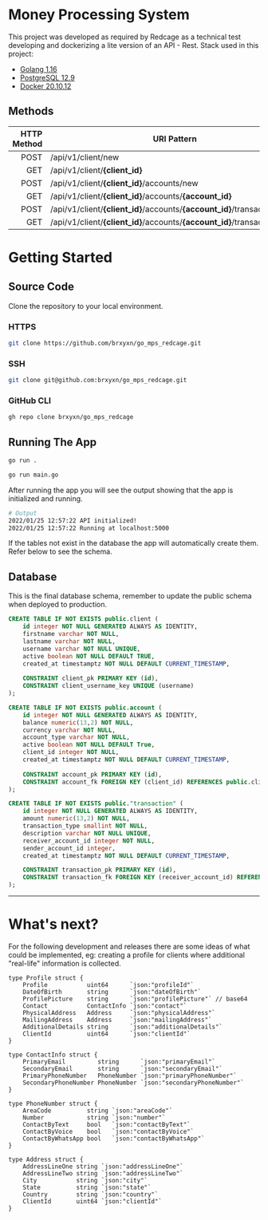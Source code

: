 # Money Processing System
This project was developed as required by Redcage as a technical test developing and dockerizing a lite version of an API - Rest. Stack used in this project:
- [Golang 1.16](https://go.dev/dl/)
- [PostgreSQL 12.9](https://www.postgresql.org/download/)
- [Docker 20.10.12](https://www.docker.com/get-started)

## Methods
|HTTP Method|URI Pattern |
|---:|---|
|POST|/api/v1/client/new|
|GET|/api/v1/client/**{client_id}**|
|POST|/api/v1/client/**{client_id}**/accounts/new|
|GET|/api/v1/client/**{client_id}**/accounts/**{account_id}**|
|POST|/api/v1/client/**{client_id}**/accounts/**{account_id}**/transactions/new|
|GET|/api/v1/client/**{client_id}**/accounts/**{account_id}**/transactions|

# Getting Started
## Source Code
Clone the repository to your local environment.

### HTTPS
```bash
git clone https://github.com/brxyxn/go_mps_redcage.git
```
### SSH
```bash
git clone git@github.com:brxyxn/go_mps_redcage.git
```
### GitHub CLI
```bash
gh repo clone brxyxn/go_mps_redcage
```

## Running The App
```bash
go run .
```
```bash
go run main.go
```
After running the app you will see the output showing that the app is initialized and running.
```bash
# Output
2022/01/25 12:57:22 API initialized!
2022/01/25 12:57:22 Running at localhost:5000
```
If the tables not exist in the database the app will automatically create them. Refer below to see the schema.



## Database
This is the final database schema, remember to update the public schema when deployed to production.

```sql
CREATE TABLE IF NOT EXISTS public.client (
	id integer NOT NULL GENERATED ALWAYS AS IDENTITY,
	firstname varchar NOT NULL,
	lastname varchar NOT NULL,
	username varchar NOT NULL UNIQUE,
	active boolean NOT NULL DEFAULT TRUE,
	created_at timestamptz NOT NULL DEFAULT CURRENT_TIMESTAMP,
	
	CONSTRAINT client_pk PRIMARY KEY (id),
	CONSTRAINT client_username_key UNIQUE (username)
);

CREATE TABLE IF NOT EXISTS public.account (
	id integer NOT NULL GENERATED ALWAYS AS IDENTITY,
	balance numeric(13,2) NOT NULL,
	currency varchar NOT NULL,
	account_type varchar NOT NULL,
	active boolean NOT NULL DEFAULT True,
	client_id integer NOT NULL,
	created_at timestamptz NOT NULL DEFAULT CURRENT_TIMESTAMP,
	
	CONSTRAINT account_pk PRIMARY KEY (id),
	CONSTRAINT account_fk FOREIGN KEY (client_id) REFERENCES public.client(id) ON DELETE CASCADE
);

CREATE TABLE IF NOT EXISTS public."transaction" (
	id integer NOT NULL GENERATED ALWAYS AS IDENTITY,
	amount numeric(13,2) NOT NULL,
	transaction_type smallint NOT NULL,
	description varchar NOT NULL UNIQUE,
	receiver_account_id integer NOT NULL,
	sender_account_id integer,
	created_at timestamptz NOT NULL DEFAULT CURRENT_TIMESTAMP,

	CONSTRAINT transaction_pk PRIMARY KEY (id),
	CONSTRAINT transaction_fk FOREIGN KEY (receiver_account_id) REFERENCES public.account(id) ON DELETE RESTRICT
);

```



---


# What's next?
For the following development and releases there are some ideas of what could be implemented, eg: creating a profile for clients where additional "real-life" information is collected.
```golang
type Profile struct {
	Profile           uint64      `json:"profileId"`
	DateOfBirth       string      `json:"dateOfBirth"`
	ProfilePicture    string      `json:"profilePicture"` // base64
	Contact           ContactInfo `json:"contact"`
	PhysicalAddress   Address     `json:"physicalAddress"`
	MailingAddress    Address     `json:"mailingAddress"`
	AdditionalDetails string      `json:"additionalDetails"`
	ClientId          uint64      `json:"clientId"`
}

type ContactInfo struct {
	PrimaryEmail         string      `json:"primaryEmail"`
	SecondaryEmail       string      `json:"secondaryEmail"`
	PrimaryPhoneNumber   PhoneNumber `json:"primaryPhoneNumber"`
	SecondaryPhoneNumber PhoneNumber `json:"secondaryPhoneNumber"`
}

type PhoneNumber struct {
	AreaCode          string `json:"areaCode"`
	Number            string `json:"number"`
	ContactByText     bool   `json:"contactByText"`
	ContactByVoice    bool   `json:"contactByVoice"`
	ContactByWhatsApp bool   `json:"contactByWhatsApp"`
}

type Address struct {
	AddressLineOne string `json:"addressLineOne"`
	AddressLineTwo string `json:"addressLineTwo"`
	City           string `json:"city"`
	State          string `json:"state"`
	Country        string `json:"country"`
	ClientId       uint64 `json:"clientId"`
}
```
